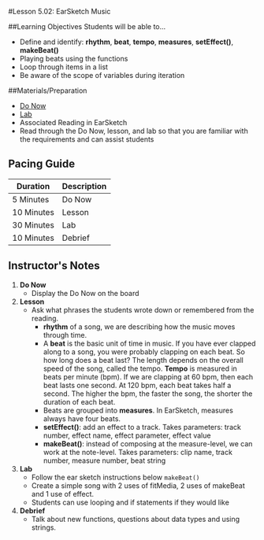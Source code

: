 #Lesson 5.02: EarSketch Music

##Learning Objectives
Students will be able to...

* Define and identify: **rhythm**, **beat**, **tempo**, **measures**, **setEffect()**, **makeBeat()**
* Playing beats using the functions
* Loop through items in a list
* Be aware of the scope of variables during iteration 

##Materials/Preparation
* [Do Now]
* [Lab]
* Associated Reading in EarSketch
*  Read through the Do Now, lesson, and lab so that you are familiar with the requirements and can assist students

## Pacing Guide
| **Duration**   | **Description** |
| ---------- | ----------- |
| 5 Minutes  | Do Now      |
| 10 Minutes | Lesson      |
| 30 Minutes | Lab         |
| 10 Minutes | Debrief     |

## Instructor's Notes

1. **Do Now**
    * Display the Do Now on the board
2. **Lesson**
	* Ask what phrases the students wrote down or remembered from the reading. 
		* **rhythm** of a song, we are describing how the music moves through time.
		* A **beat** is the basic unit of time in music. If you have ever clapped along to a song, you were probably clapping on each beat. So how long does a beat last? The length depends on the overall speed of the song, called the tempo. **Tempo** is measured in beats per minute (bpm). If we are clapping at 60 bpm, then each beat lasts one second. At 120 bpm, each beat takes half a second. The higher the bpm, the faster the song, the shorter the duration of each beat.
		* Beats are grouped into **measures**. In EarSketch, measures always have four beats.
		* **setEffect()**: add an effect to a track. Takes parameters: track number, effect name, effect parameter, effect value
		* **makeBeat()**: instead of composing at the measure-level, we can work at the note-level. Takes parameters: clip name, track number, measure number, beat string
3. **Lab**
	* Follow the ear sketch instructions below `makeBeat()` 
	* Create a simple song with 2 uses of fitMedia, 2 uses of makeBeat and 1 use of effect. 
	* Students can use looping and if statements if they would like 
4. **Debrief**
	* Talk about new functions, questions about data types and using strings.



[Do Now]: do_now.md
[Lab]: lab.md